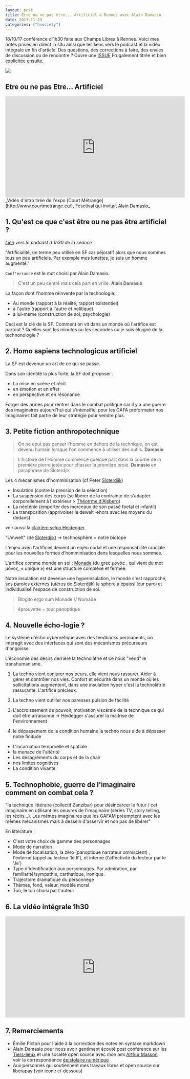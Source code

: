 ```yaml
---
layout: post
title: Être ou ne pas être... Artificiel à Rennes avec Alain Damasio
date: 2017-11-23
categories: ["hsociety"]
---
```


18/10/17 conférence d'1h30 faite aux Champs Libres à Rennes. Voici mes notes prises en direct in situ ainsi que les liens vers le podcast et la vidéo intégrale en fin d'article. Des questions, des corrections à faire, des envies de discussion ou de rencontre ? Ouvre une [ISSUE](https://github.com/XavCC/xavcc.github.io/issues) Frugalement titrée et bien explicitée ensuite. 

![](https://i.imgur.com/aQtBeO1.png)


## Etre ou ne pas Etre... Artificiel 
<iframe width="560" height="315" src="https://www.youtube.com/embed/XzJ0RHjmaYU" frameborder="0" allowfullscreen></iframe>
_Vidéo d'intro tirée de l'expo [Court Métrange](http://www.courtmetrange.eu/), Fesctival qui invitait Alain Damasio_


## 1. Qu'est ce que c'est être ou ne pas être artificiel ?

_[Lien](https://soundcloud.com/leschampslibres/etre-ou-ne-pas-etre-artificiel-rencontre-avec-alain-damasio) vers le podcast d'1h30 de la séance_

"Artificialité, un terme peu utilisé en SF car péjoratif alors que nous sommes tous un peu artificiels. Par exemple mes lunettes, je suis un homme augmenté."

`Conf'errance` est le mot choisi par Alain Damasio. 
> C'est un peu centré mais cela part en vrille. **Alain Damasio** 

La façon dont l'homme réinvente par la technologie:
+ Au monde (rapport à la réalité, rapport existentiel)
+ à l'autre (rapport à l'autre et politique)
+ à lui-meme (construction de soi, psychologie)

Ceci est la clé de la SF. Comment on vit dans un monde où l'artifice est partout ? Quelles sont les minutes ou les secondes où je suis éloigné de la technonologie ?

## 2. Homo sapiens technologicus artificiel 

La SF est devenue un art de ce qui se passe.

Dans son identité la plus forte, la SF doit proposer :
+ La mise en scène et récit
+ en émotion et en effet
+ en perspective et en résonance 

Forger des armes pour rentrer dans le combat politique car il y a une guerre des imaginaires aujourd'hui qui s'intensifie, pour les GAFA préformater nos imaginaires fait partie de leur stratégie pour vendre plus. 

## 3. Petite fiction anthropotechnique

> On ne eput pas penser l'homme en dehors de la technique, on est devenu humain lorsque l'on commence à utiliser des outils. **Damasio**

> L'histoire de l'Homme commence quelque part dans la courbe de la première pierre jetée pour chasser la première proie. **Damasio** en paraphrase de  Sloterdjik

Les 4 mécanismes d'homminisation (cf Peter [Sloterdjik](https://fr.wikipedia.org/wiki/Peter_Sloterdijk))

+ Insulation (contre la pression de la sélection)
+ La suspension des corps (se libérer de la contrainte de s'adapter corporellement à l'extérieur > [Théotrme d'Alsberg](http://com2710.dedalon.net/S_01_files/Sloterdijk_La%20pierre.pdf))
+ La néoténie (emporter des morceaux de son passé foetal et infantil)
+ La transposition (apprivoiser le dewelt ->hors avec les moyens du dedans)

voir aussi la [clairière selon Heidegger](https://fr.wikipedia.org/wiki/Lexique_Heidegger)

"Umwelt" (de [Sloterdjik](https://fr.wikipedia.org/wiki/Peter_Sloterdijk)) -> technosphère = notre biotope

L'enjeu avec l'artificiel devient un enjeu nodal et une responsabilité cruciale pour les nouvelles formes d'homminisation dans lesquelles nous sommes.

L'artifice comme monde en soi : [Monade](https://fr.wikipedia.org/wiki/Monade) (du grec μονάς , qui vient du mot μόνος, « unique ») est une structure complexe et fermée.

Notre insulation est devenue une hyperinsulation, le monde s'est rapproché, ses paroies externes (utérus de Sloterdjik) la sphère a épaissi leur paroi et individualisé l'espace de construction de soi. 

> Blogito ergo sum
> Monade // Nomade 

> éprouvette = tour panoptique

## 4. Nouvelle écho-logie ?

Le système d'écho cybernétique avec des feedbacks permanents, on intéragit avec des interfaces qui sont des mécanismes précurseurs d'angoisse. 

L'économie des désirs derrière la technolâtrie et ce nous "vend" le transhumanisme.

1. La techno vient conjurer nos peurs, elle vient nous rassurer.
Aider à gérer et contrôler nos vies. Confort et sécurité dans un monde où les sollicitations augmentent, dans une insulation hyper c'est la technolâtrie rassurante. L'artifice précieux. 

2. La techno vient outiller nos paresses
pulsion de facilité

3. L'accroissement de pouvoir, motivation viscérale de la technique
ce qui doit être arraisonné -> Heidegger
s'assurer la maitrise de l'environnement 

4. le dépassement de la condition humaine
la techno nous aide à dépasser notre finitude

+ L'incarnation temporelle et spatiale
+ la menace de l'altérité
+ Les désagréments du corps et de la chair
+ nos limites cognitives
+ La condition vivante

## 5. Technophobie, guerre de l'imaginaire comment on combat cela ?

"la technique littéraire (collectif Zanzibar) pour désincarcer le futur / cet imaginaire en utilisant les oeuvres de l'imaginaire (séries TV, story telling, les récits...). Les mêmes imaginaires que les GAFAM préemptent avec les mêmes mécanismes mais à dessein d'asservir et non pas de libérer"

En littérature : 

+ C'est votre choix de gamme des personnages
+ Mode de narration
+ Mode de focalisation,  la zéro (panoptique narrateur omniscient) , l'externe (appel au lecteur 'le Il'), et interne (l'affectivité du lecteur par le 'Je') 
+ Type d'identification aux personnages. Par admiration, par familiarité/sympathie, carthatique, ironique.
+ Trajectoire dramatique du personnege
+ Thèmes, fond, valeur, modèle moral
+ Ton, le ton choisi par l'auteur

## 6. La vidéo intégrale 1h30

<iframe width="560" height="315" src="https://www.youtube.com/embed/HNri0r3WO84" frameborder="0" allowfullscreen></iframe>


## 7. Remerciements

+ Émilie Picton pour l'aide à la correction des notes en syntaxe markdown
+ Alain Damasio pour nous avoir gentiment écouté post conférence sur les [Tiers-lieux](http://movilab.org/index.php?title=Accueil) et une société open source avec mon ami [Arthur Masson](http://arthurmasson.xyz/), voir la correspondance [épistolaire numérique](http://arthurmasson.xyz/societe-ouverte-lettre-a-xavier/)
+ Aux personnes qui soutiennent mes travaux libres et open source sur liberapay (voir icone ci-dessous)



